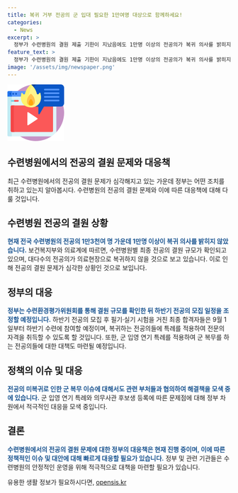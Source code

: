 ```yaml
---
title: 복귀 거부 전공의 군 입대 필요한 1만여명 대상으로 함께하세요!
categories:
  - News
excerpt: >
  정부가 수련병원의 결원 제출 기한이 지났음에도 1만명 이상의 전공의가 복귀 의사를 밝히지 않아 사직 처리될 전망이다. 전국 수련병원의 1만3천여명 가운데 1만명 이상이 복귀 의사를 밝히지 않은 상황인데, 보건복지부는 결원 규모를 확인한 뒤 하반기 전공의 모집을 진행할 예정이다. 또한, 복귀하지 않는 전공의들은 의무사관 후보생으로 등록돼 군 입대해야 할 것으로 보인다.
feature_text: >
  정부가 수련병원의 결원 제출 기한이 지났음에도 1만명 이상의 전공의가 복귀 의사를 밝히지 않아 사직 처리될 전망이다. 전국 수련병원의 1만3천여명 가운데 1만명 이상이 복귀 의사를 밝히지 않은 상황인데, 보건복지부는 결원 규모를 확인한 뒤 하반기 전공의 모집을 진행할 예정이다. 또한, 복귀하지 않는 전공의들은 의무사관 후보생으로 등록돼 군 입대해야 할 것으로 보인다.
image: '/assets/img/newspaper.png'
---
```


<p><img src="/assets/img/news.png" alt="rentncar 속보" /></p>

<h2>수련병원에서의 전공의 결원 문제와 대응책</h2>

<p data-ke-size="size16">최근 수련병원에서의 전공의 결원 문제가 심각해지고 있는 가운데 정부는 어떤 조치를 취하고 있는지 알아봅시다. 수련병원의 전공의 결원 문제와 이에 따른 대응책에 대해 다룰 것입니다.</p>

<h2>수련병원 전공의 결원 상황</h2>

<p><b><span style="color: #1a5490;">현재 전국 수련병원의 전공의 1만3천여 명 가운데 1만명 이상이 복귀 의사를 밝히지 않았습니다.</span></b> 보건복지부와 의료계에 따르면, 수련병원별 최종 전공의 결원 규모가 확인되고 있으며, 대다수의 전공의가 의료현장으로 복귀하지 않을 것으로 보고 있습니다. 이로 인해 전공의 결원 문제가 심각한 상황인 것으로 보입니다.</p>

<h2>정부의 대응</h2>

<p><b><span style="color: #1a5490;">정부는 수련환경평가위원회를 통해 결원 규모를 확인한 뒤 하반기 전공의 모집 일정을 조정할 예정입니다.</span></b> 하반기 전공의 모집 후 필기·실기 시험을 거친 최종 합격자들은 9월 1일부터 하반기 수련에 참여할 예정이며, 복귀하는 전공의들에 특례를 적용하여 전문의 자격을 취득할 수 있도록 할 것입니다. 또한, 군 입영 연기 특례를 적용하여 군 복무를 하는 전공의들에 대한 대책도 마련될 예정입니다.</p>

<h2>정책의 이슈 및 대응</h2>

<p><b><span style="color: #1a5490;">전공의 미복귀로 인한 군 복무 이슈에 대해서도 관련 부처들과 협의하여 해결책을 모색 중에 있습니다.</span></b> 군 입영 연기 특례와 의무사관 후보생 등록에 따른 문제점에 대해 정부 차원에서 적극적인 대응을 모색 중입니다.</p>

<h2>결론</h2>

<p><b><span style="color: #1a5490;">수련병원에서의 전공의 결원 문제에 대한 정부의 대응책은 현재 진행 중이며, 이에 따른 정책적인 이슈 및 대안에 대해 빠르게 대응할 필요가 있습니다.</span></b> 정부 및 관련 기관들은 수련병원의 안정적인 운영을 위해 적극적으로 대책을 마련할 필요가 있습니다.</p>
유용한 생활 정보가 필요하시다면, <a href="https://opensis.kr" rel="dofollow">opensis.kr</a>


